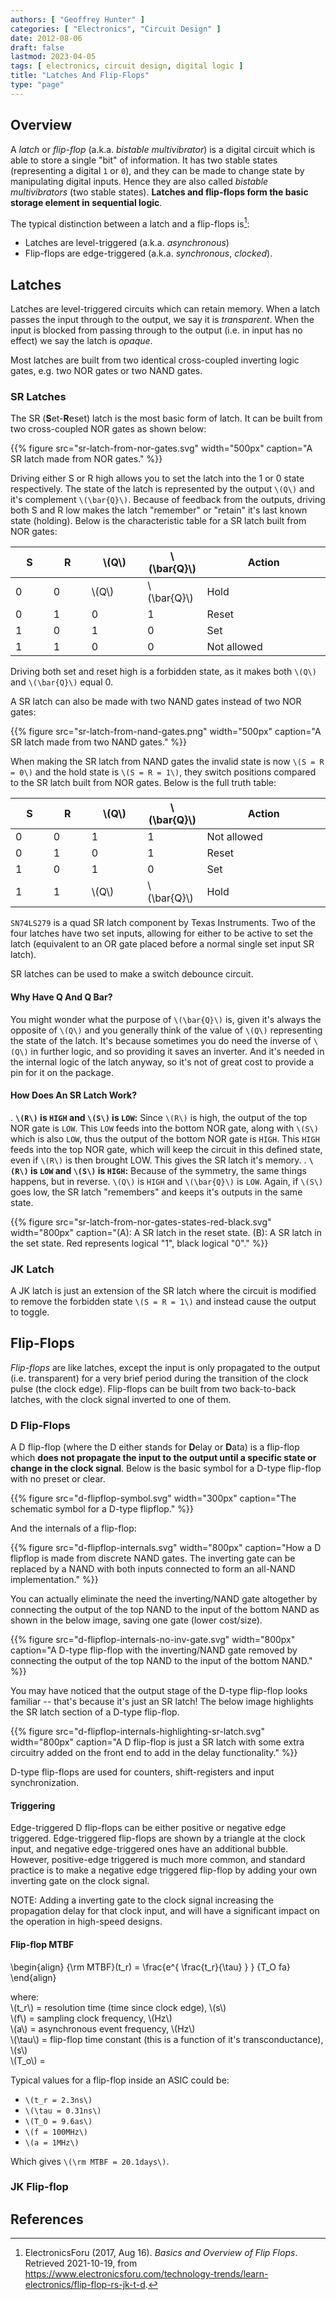 ```yaml
---
authors: [ "Geoffrey Hunter" ]
categories: [ "Electronics", "Circuit Design" ]
date: 2012-08-06
draft: false
lastmod: 2023-04-05
tags: [ electronics, circuit design, digital logic ]
title: "Latches And Flip-Flops"
type: "page"
---
```


## Overview

A _latch_ or _flip-flop_ (a.k.a. _bistable multivibrator_) is a digital circuit which is able to store a single "bit" of information. It has two stable states (representing a digital `1` or `0`), and they can be made to change state by manipulating digital inputs. Hence they are also called _bistable multivibrators_ (two stable states). **Latches and flip-flops form the basic storage element in sequential logic**.

The typical distinction between a latch and a flip-flops is[^bib-eforu-flipflops]:
* Latches are level-triggered (a.k.a. _asynchronous_)
* Flip-flops are edge-triggered (a.k.a. _synchronous_, _clocked_).

## Latches

Latches are level-triggered circuits which can retain memory. When a latch passes the input through to the output, we say it is _transparent_. When the input is blocked from passing through to the output (i.e. in input has no effect) we say the latch is _opaque_.

Most latches are built from two identical cross-coupled inverting logic gates, e.g. two NOR gates or two NAND gates. 

### SR Latches

The SR (**S**et-**R**eset) latch is the most basic form of latch. It can be built from two cross-coupled NOR gates as shown below:

{{% figure src="sr-latch-from-nor-gates.svg" width="500px" caption="A SR latch made from NOR gates." %}}

Driving either S or R high allows you to set the latch into the 1 or 0 state respectively. The state of the latch is represented by the output `\(Q\)` and it's complement `\(\bar{Q}\)`. Because of feedback from the outputs, driving both S and R low makes the latch "remember" or "retain" it's last known state (holding). Below is the characteristic table for a SR latch built from NOR gates:

<table>
  <thead>
    <tr>
      <th style="width: 50px;">S</th> 
      <th style="width: 50px;">R</th>
      <th style="width: 80px;">\(Q\)</th>
      <th style="width: 80px;">\(\bar{Q}\)</th>
      <th style="width: 200px;">Action</th></tr>
  </thead>
  <tbody>
    <tr><td>0</td>  <td>0</td>  <td>\(Q\)</td>  <td>\(\bar{Q}\)</td>  <td>Hold</td></tr>
    <tr><td>0</td>  <td>1</td>  <td>0</td>  <td>1</td>            <td>Reset</td></tr>
    <tr><td>1</td>  <td>0</td>  <td>1</td>  <td>0</td>            <td>Set</td></tr>
    <tr><td>1</td>  <td>1</td>  <td>0</td>  <td>0</td>            <td>Not allowed</td></tr>
  </tbody>
</table>

Driving both set and reset high is a forbidden state, as it makes both `\(Q\)` and `\(\bar{Q}\)` equal 0.

A SR latch can also be made with two NAND gates instead of two NOR gates:

{{% figure src="sr-latch-from-nand-gates.png" width="500px" caption="A SR latch made from two NAND gates." %}}

When making the SR latch from NAND gates the invalid state is now `\(S = R = 0\)` and the hold state is `\(S = R = 1\)`, they switch positions compared to the SR latch built from NOR gates. Below is the full truth table:

<table>
  <thead>
    <tr><th style="width: 50px;">S</th>
    <th style="width: 50px;">R</th>
    <th style="width: 80px;">\(Q\)</th>
    <th style="width: 80px;">\(\bar{Q}\)</th>
    <th style="width: 200px;">Action</th></tr>
  </thead>
  <tbody>
    <tr><td>0</td>  <td>0</td>  <td>1</td> <td>1</td>            <td>Not allowed</td></tr>
    <tr><td>0</td>  <td>1</td>  <td>0</td> <td>1</td>            <td>Reset</td></tr>
    <tr><td>1</td>  <td>0</td>  <td>1</td> <td>0</td>            <td>Set</td></tr>
    <tr><td>1</td>  <td>1</td>  <td>\(Q\)</td> <td>\(\bar{Q}\)</td>            <td>Hold</td></tr>
  </tbody>
</table>

`SN74LS279` is a quad SR latch component by Texas Instruments. Two of the four latches have two set inputs, allowing for either to be active to set the latch (equivalent to an OR gate placed before a normal single set input SR latch).

SR latches can be used to make a switch debounce circuit.

#### Why Have Q And Q Bar?

You might wonder what the purpose of `\(\bar{Q}\)` is, given it's always the opposite of `\(Q\)` and you generally think of the value of `\(Q\)` representing the state of the latch. It's because sometimes you do need the inverse of `\(Q\)` in further logic, and so providing it saves an inverter. And it's needed in the internal logic of the latch anyway, so it's not of great cost to provide a pin for it on the package.

#### How Does An SR Latch Work?

. **`\(R\)` is `HIGH` and `\(S\)` is `LOW`:** Since `\(R\)` is high, the output of the top NOR gate is `LOW`. This `LOW` feeds into the bottom NOR gate, along with `\(S\)` which is also `LOW`, thus the output of the bottom NOR gate is `HIGH`. This `HIGH` feeds into the top NOR gate, which will keep the circuit in this defined state, even if `\(R\)` is then brought LOW. This gives the SR latch it's memory.
. **`\(R\)` is `LOW` and `\(S\)` is `HIGH`:** Because of the symmetry, the same things happens, but in reverse. `\(Q\)` is `HIGH` and `\(\bar{Q}\)` is `LOW`. Again, if `\(S\)` goes low, the SR latch "remembers" and keeps it's outputs in the same state.

{{% figure src="sr-latch-from-nor-gates-states-red-black.svg" width="800px" caption="(A): A SR latch in the reset state. (B): A SR latch in the set state. Red represents logical \"1\", black logical \"0\"." %}}

### JK Latch

A JK latch is just an extension of the SR latch where the circuit is modified to remove the forbidden state `\(S = R = 1\)` and instead cause the output to toggle.

## Flip-Flops

_Flip-flops_ are like latches, except the input is only propagated to the output (i.e. transparent) for a very brief period during the transition of the clock pulse (the clock edge). Flip-flops can be built from two back-to-back latches, with the clock signal inverted to one of them.

### D Flip-Flops

A D flip-flop (where the D either stands for **D**elay or **D**ata) is a flip-flop which **does not propagate the input to the output until a specific state or change in the clock signal**. Below is the basic symbol for a D-type flip-flop with no preset or clear.

{{% figure src="d-flipflop-symbol.svg" width="300px" caption="The schematic symbol for a D-type flipflop." %}}

And the internals of a flip-flop:

{{% figure src="d-flipflop-internals.svg" width="800px" caption="How a D flipflop is made from discrete NAND gates. The inverting gate can be replaced by a NAND with both inputs connected to form an all-NAND implementation." %}}

You can actually eliminate the need the inverting/NAND gate altogether by connecting the output of the top NAND to the input of the bottom NAND as shown in the below image, saving one gate (lower cost/size).

{{% figure src="d-flipflop-internals-no-inv-gate.svg" width="800px" caption="A D-type flip-flop with the inverting/NAND gate removed by connecting the output of the top NAND to the input of the bottom NAND." %}}

You may have noticed that the output stage of the D-type flip-flop looks familiar -- that's because it's just an SR latch! The below image highlights the SR latch section of a D-type flip-flop.

{{% figure src="d-flipflop-internals-highlighting-sr-latch.svg" width="800px" caption="A D flip-flop is just a SR latch with some extra circuitry added on the front end to add in the delay functionality." %}}

D-type flip-flops are used for counters, shift-registers and input synchronization.

#### Triggering

Edge-triggered D flip-flops can be either positive or negative edge triggered. Edge-triggered flip-flops are shown by a triangle at the clock input, and negative edge-triggered ones have an additional bubble. However, positive-edge triggered is much more common, and standard practice is to make a negative edge triggered flip-flop by adding your own inverting gate on the clock signal.

NOTE: Adding a inverting gate to the clock signal increasing the propagation delay for that clock input, and will have a significant impact on the operation in high-speed designs.

#### Flip-flop MTBF

<p>\begin{align}
{\rm MTBF}(t_r) = \frac{e^{ \frac{t_r}{\tau} } } {T_O fa}
\end{align}</p>

<p class="centered">
where:<br/>
\(t_r\) = resolution time (time since clock edge), \(s\)<br/>
\(f\) = sampling clock frequency, \(Hz\)<br/>
\(a\) = asynchronous event frequency, \(Hz\)<br/>
\(\tau\) = flip-flop time constant (this is a function of it's transconductance), \(s\)<br/>
\(T_o\) = <br/>
</p>

Typical values for a flip-flop inside an ASIC could be:

* `\(t_r = 2.3ns\)`
* `\(\tau = 0.31ns\)`
* `\(T_O = 9.6as\)`
* `\(f = 100MHz\)`
* `\(a = 1MHz\)`

Which gives `\(\rm MTBF = 20.1days\)`.

### JK Flip-flop

## References

[^bib-eforu-flipflops]:  ElectronicsForu (2017, Aug 16). _Basics and Overview of Flip Flops_. Retrieved 2021-10-19, from https://www.electronicsforu.com/technology-trends/learn-electronics/flip-flop-rs-jk-t-d.